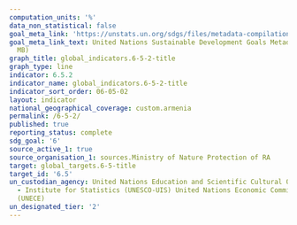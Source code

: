 ```yaml
---
computation_units: '%'
data_non_statistical: false
goal_meta_link: 'https://unstats.un.org/sdgs/files/metadata-compilation/Metadata-Goal-6.pdf '
goal_meta_link_text: United Nations Sustainable Development Goals Metadata (PDF 4.0
  MB)
graph_title: global_indicators.6-5-2-title
graph_type: line
indicator: 6.5.2
indicator_name: global_indicators.6-5-2-title
indicator_sort_order: 06-05-02
layout: indicator
national_geographical_coverage: custom.armenia
permalink: /6-5-2/
published: true
reporting_status: complete
sdg_goal: '6'
source_active_1: true
source_organisation_1: sources.Ministry of Nature Protection of RA
target: global_targets.6-5-title
target_id: '6.5'
un_custodian_agency: United Nations Education and Scientific Cultural Organisation
  - Institute for Statistics (UNESCO-UIS) United Nations Economic Commission for Europe
  (UNECE)
un_designated_tier: '2'
---
```

